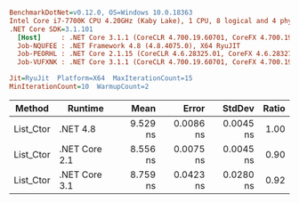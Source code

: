 ``` ini

BenchmarkDotNet=v0.12.0, OS=Windows 10.0.18363
Intel Core i7-7700K CPU 4.20GHz (Kaby Lake), 1 CPU, 8 logical and 4 physical cores
.NET Core SDK=3.1.101
  [Host]     : .NET Core 3.1.1 (CoreCLR 4.700.19.60701, CoreFX 4.700.19.60801), X64 RyuJIT
  Job-NQUFEE : .NET Framework 4.8 (4.8.4075.0), X64 RyuJIT
  Job-PEORHL : .NET Core 2.1.15 (CoreCLR 4.6.28325.01, CoreFX 4.6.28327.02), X64 RyuJIT
  Job-VUFXNK : .NET Core 3.1.1 (CoreCLR 4.700.19.60701, CoreFX 4.700.19.60801), X64 RyuJIT

Jit=RyuJit  Platform=X64  MaxIterationCount=15  
MinIterationCount=10  WarmupCount=2  

```
|    Method |       Runtime |     Mean |     Error |    StdDev | Ratio |
|---------- |-------------- |---------:|----------:|----------:|------:|
| List_Ctor |      .NET 4.8 | 9.529 ns | 0.0086 ns | 0.0045 ns |  1.00 |
| List_Ctor | .NET Core 2.1 | 8.556 ns | 0.0075 ns | 0.0045 ns |  0.90 |
| List_Ctor | .NET Core 3.1 | 8.759 ns | 0.0423 ns | 0.0280 ns |  0.92 |
